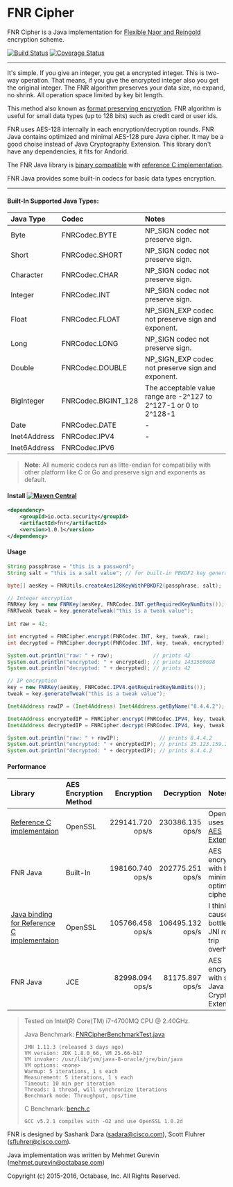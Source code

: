 FNR Cipher
=========
FNR Cipher is a Java implementation for [Flexible Naor and Reingold](http://eprint.iacr.org/2014/421) encryption scheme.

[![Build Status](https://travis-ci.org/octabase/fnr-java.svg?branch=master)](https://travis-ci.org/octabase/fnr-java) [![Coverage Status](https://coveralls.io/repos/octabase/fnr-java/badge.svg?branch=master&service=github)](https://coveralls.io/github/octabase/fnr-java?branch=master)

---

It's simple. If you give an integer, you get a encrypted integer. This is two-way operation. That means, if you give the encrypted integer also you get the original integer. The FNR algorithm preserves your data size, no expand, no shrink. All operation space limited by key bit length.

This method also known as [format preserving encryption](https://en.wikipedia.org/wiki/Format-preserving_encryption). FNR algorithm is useful for small data types (up to 128 bits) such as credit card or user ids.

FNR uses AES-128 internally in each encryption/decryption rounds. FNR Java contains optimized and minimal AES-128 pure Java cipher. It may be a good choise instead of Java Cryptography Extension. This library don't have any dependencies, it fits for Andorid.

The FNR Java library is [binary compatible](https://github.com/octabase/fnr-java/blob/master/src/test/java/io/octa/security/fnr/FNRCipherTest.java#L106-L146) with [reference C implementation](https://github.com/cisco/libfnr).

FNR Java provides some built-in codecs for basic data types encryption.

----

#### Built-In Supported Java Types:
| Java Type    | Codec              | Notes  |
| :----------- | :-------------------|:-------------------------------------------------- |
| Byte         | FNRCodec.BYTE       | NP_SIGN codec not preserve sign.                   |
| Short        | FNRCodec.SHORT      | NP_SIGN codec not preserve sign.                   |
| Character    | FNRCodec.CHAR       | NP_SIGN codec not preserve sign.                   |
| Integer      | FNRCodec.INT        | NP_SIGN codec not preserve sign.                   |
| Float        | FNRCodec.FLOAT      | NP_SIGN_EXP codec not preserve sign and exponent.  |
| Long         | FNRCodec.LONG       | NP_SIGN codec not preserve sign.                   |
| Double       | FNRCodec.DOUBLE     | NP_SIGN_EXP codec not preserve sign and exponent.  |
| BigInteger   | FNRCodec.BIGINT_128 | The acceptable value range are -2^127 to 2^127-1 or 0 to 2^128-1 |
| Date         | FNRCodec.DATE       | -      |
| Inet4Address | FNRCodec.IPV4       | -      |
| Inet6Address | FNRCodec.IPV6       |        |
> **Note:** All numeric codecs run as litte-endian for compatibiliy with other platform like C or Go and preserve sign and exponents as default.

#### Install [![Maven Central](https://maven-badges.herokuapp.com/maven-central/io.octa.security/fnr/badge.svg)](https://maven-badges.herokuapp.com/maven-central/io.octa.security/fnr)
```xml
<dependency>
	<groupId>io.octa.security</groupId>
	<artifactId>fnr</artifactId>
	<version>1.0.1</version>
</dependency>
```

#### Usage
```java
String passphrase = "this is a password";
String salt = "this is a salt value"; // for built-in PBKDF2 key generation.

byte[] aesKey = FNRUtils.createAes128KeyWithPBKDF2(passphrase, salt);

// Integer encryption
FNRKey key = new FNRKey(aesKey, FNRCodec.INT.getRequiredKeyNumBits());
FNRTweak tweak = key.generateTweak("this is a tweak value");
        
int raw = 42;

int encrypted = FNRCipher.encrypt(FNRCodec.INT, key, tweak, raw);
int decrypted = FNRCipher.decrypt(FNRCodec.INT, key, tweak, encrypted);

System.out.println("raw: " + raw);             // prints 42
System.out.println("encrypted: " + encrypted); // prints 1432569698
System.out.println("decrypted: " + decrypted); // prints 42

// IP encryption
key = new FNRKey(aesKey, FNRCodec.IPV4.getRequiredKeyNumBits());
tweak = key.generateTweak("this is a tweak value");

Inet4Address rawIP = (Inet4Address) Inet4Address.getByName("8.4.4.2");

Inet4Address encryptedIP = FNRCipher.encrypt(FNRCodec.IPV4, key, tweak, rawIP);
Inet4Address decryptedIP = FNRCipher.decrypt(FNRCodec.IPV4, key, tweak, encryptedIP);

System.out.println("raw: " + rawIP);             // prints 8.4.4.2
System.out.println("encrypted: " + encryptedIP); // prints 25.123.159.248
System.out.println("decrypted: " + decryptedIP); // prints 8.4.4.2
```

#### Performance
| Library        | AES Encryption Method | Encryption       | Decryption       | Notes  |
| :------------- | :-------------------- | ---------------: | ---------------: | :----- |
| [Reference C implementaion](https://github.com/cisco/libfnr) | OpenSSL               | 229141.720 ops/s | 230386.135 ops/s | OpenSSL uses [CPU AES Extension](https://en.wikipedia.org/wiki/AES_instruction_set)  |
| FNR Java       | Built-In              | 198160.740 ops/s | 202775.251 ops/s | AES encryption with built-in minimal, optimized cipher |
| [Java binding for Reference C implementaion](https://github.com/cisco/jfnr) | OpenSSL               | 105766.458 ops/s | 106495.132 ops/s | I think the cause of bottleneck is JNI round-trip overhead. |
| FNR Java       | JCE                   |  82998.094 ops/s |  81175.897 ops/s | AES encryption with standard Java Cryptography Extension |

> Tested on Intel(R) Core(TM) i7-4700MQ CPU @ 2.40GHz.
>
> Java Benchmark: [FNRCipherBenchmarkTest.java](https://github.com/octabase/fnr-java/blob/master/src/test/java/io/octa/security/fnr/FNRCipherBenchmarkTest.java)
> ```
> JMH 1.11.3 (released 3 days ago)
> VM version: JDK 1.8.0_66, VM 25.66-b17
> VM invoker: /usr/lib/jvm/java-8-oracle/jre/bin/java
> VM options: <none>
> Warmup: 5 iterations, 1 s each
> Measurement: 5 iterations, 1 s each
> Timeout: 10 min per iteration
> Threads: 1 thread, will synchronize iterations
> Benchmark mode: Throughput, ops/time
> ```
>
> C Benchmark: [bench.c](https://github.com/cisco/libfnr/blob/master/test/bench.c)
> ```
> GCC v5.2.1 compiles with -O2 and use OpenSSL 1.0.2d
> ```
 


FNR is designed by Sashank Dara (sadara@cisco.com), Scott Fluhrer (sfluhrer@cisco.com).

Java implementation was written by Mehmet Gurevin (mehmet.gurevin@octabase.com)

Copyright (c) 2015-2016, Octabase, Inc. All Rights Reserved.
